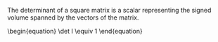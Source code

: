The determinant of a square matrix is a scalar representing the signed volume spanned by the vectors of the matrix.

\begin{equation}
\det I \equiv 1
\end{equation}